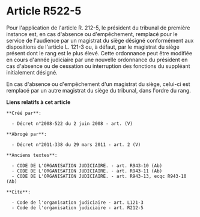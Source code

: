 # Article R522-5

Pour l'application de l'article R. 212-5, le président du tribunal de première instance est, en cas d'absence ou
d'empêchement, remplacé pour le service de l'audience par un magistrat du siège désigné conformément aux dispositions de
l'article L. 121-3 ou, à défaut, par le magistrat du siège présent dont le rang est le plus élevé. Cette ordonnance peut être
modifiée en cours d'année judiciaire par une nouvelle ordonnance du président en cas d'absence ou de cessation ou
interruption des fonctions du suppléant initialement désigné. 

En cas d'absence ou d'empêchement d'un magistrat du siège, celui-ci est remplacé par un autre magistrat du siège du tribunal,
dans l'ordre du rang.

**Liens relatifs à cet article**

	**Créé par**:

	  - Décret n°2008-522 du 2 juin 2008 - art. (V)

	**Abrogé par**:

	  - Décret n°2011-338 du 29 mars 2011 - art. 2 (V)

	**Anciens textes**:

	  - CODE DE L'ORGANISATION JUDICIAIRE. - art. R943-10 (Ab)
	  - CODE DE L'ORGANISATION JUDICIAIRE. - art. R943-11 (Ab)
	  - CODE DE L'ORGANISATION JUDICIAIRE. - art. R943-13, ecqc R943-10 (Ab)

	**Cite**:

	  - Code de l'organisation judiciaire - art. L121-3
	  - Code de l'organisation judiciaire - art. R212-5
